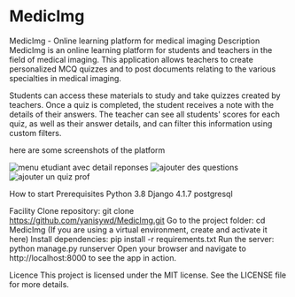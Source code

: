 # MedicImg
MedicImg - Online learning platform for medical imaging
Description
MedicImg is an online learning platform for students and teachers in the field of medical imaging. This application allows teachers to create personalized MCQ quizzes and to post documents relating to the various specialties in medical imaging.

Students can access these materials to study and take quizzes created by teachers. Once a quiz is completed, the student receives a note with the details of their answers. The teacher can see all students' scores for each quiz, as well as their answer details, and can filter this information using custom filters.

here are some screenshots of the platform

![menu etudiant avec detail reponses](https://github.com/yanisywd/MedicImg/assets/101108426/2d0e7f40-0207-497b-ba5b-5a7c80fc4db7)
![ajouter des questions](https://github.com/yanisywd/MedicImg/assets/101108426/9378a06a-8371-4ab5-9001-879cb712f603)
![ajouter un quiz prof](https://github.com/yanisywd/MedicImg/assets/101108426/775a60cf-423f-484f-8654-ae7d9ad4aa46)

How to start
Prerequisites
 Python 3.8
 Django 4.1.7
 postgresql

Facility
Clone repository: git clone https://github.com/yanisywd/MedicImg.git
Go to the project folder: cd MedicImg
(If you are using a virtual environment, create and activate it here)
Install dependencies: pip install -r requirements.txt
Run the server: python manage.py runserver
Open your browser and navigate to http://localhost:8000 to see the app in action.

Licence
This project is licensed under the MIT license. See the LICENSE file for more details.
